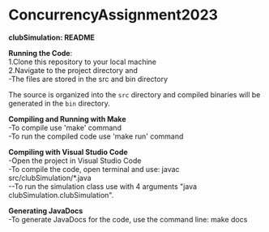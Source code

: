# ConcurrencyAssignment2023
**clubSimulation: README**



**Running the Code**:  
1.Clone this repository to your local machine   
2.Navigate to the project directory and  
-The files are stored in the src and bin directory  

The source is organized into the `src` directory and compiled binaries will be generated in the `bin` directory.  

**Compiling and Running with Make**  
-To compile use 'make' command  
-To run the compiled code use 'make run' command  

**Compiling with Visual Studio Code**  
-Open the project in Visual Studio Code  
-To compile the code, open terminal and use: javac src/clubSimulation/*.java  
--To run the simulation class use with 4 arguments "java clubSimulation.clubSimulation".  


**Generating JavaDocs**  
-To generate JavaDocs for the code, use the command line: make docs  
